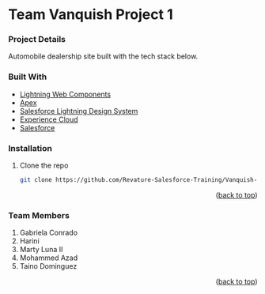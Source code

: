 # Team Vanquish Project 1

### Project Details

Automobile dealership site built with the tech stack below.

### Built With

* [Lightning Web Components](https://developer.salesforce.com/docs/component-library/documentation/en/lwc)
* [Apex](https://developer.salesforce.com/docs/atlas.en-us.apexcode.meta/apexcode/apex_dev_guide.htm)
* [Salesforce Lightning Design System](https://www.lightningdesignsystem.com/)
* [Experience Cloud](https://resources.docs.salesforce.com/latest/latest/en-us/sfdc/pdf/communities.pdf)
* [Salesforce](https://www.salesforce.com/)

### Installation

1. Clone the repo
   ```sh
   git clone https://github.com/Revature-Salesforce-Training/Vanquish-P1.git
   ```
<p align="right">(<a href="#top">back to top</a>)</p>

### Team Members

1. Gabriela Conrado
2. Harini 
3. Marty Luna II
4. Mohammed Azad
5. Taino Dominguez

<p align="right">(<a href="#top">back to top</a>)</p>

